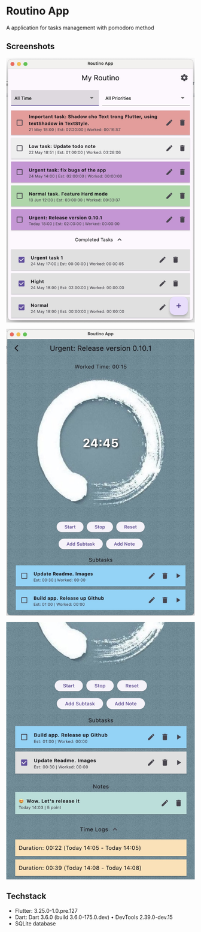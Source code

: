# Routino App
A application for tasks management with pomodoro method

## Screenshots

![alt](.github/docs/images/screenshot-1.jpg)

![alt](.github/docs/images/screenshot-2.jpg)

![alt](.github/docs/images/screenshot-3.jpg)

## Techstack
- Flutter: 3.25.0-1.0.pre.127
- Dart: Dart 3.6.0 (build 3.6.0-175.0.dev) • DevTools 2.39.0-dev.15
- SQLite database
